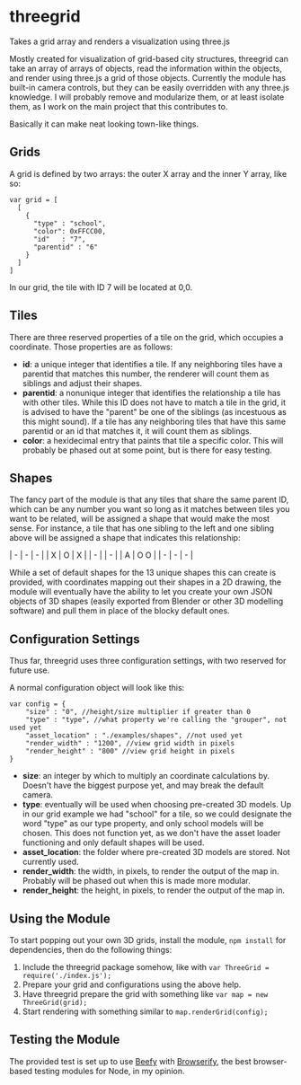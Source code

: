 threegrid
======

Takes a grid array and renders a visualization using three.js

Mostly created for visualization of grid-based city structures, threegrid can
take an array of arrays of objects, read the information within the objects, and
render using three.js a grid of those objects. Currently the module has built-in
camera controls, but they can be easily overridden with any three.js knowledge.
I will probably remove and modularize them, or at least isolate them, as I work
on the main project that this contributes to.

Basically it can make neat looking town-like things.

## Grids

A grid is defined by two arrays: the outer X array and the inner Y array, like so:

```
var grid = [
  [
    {
      "type" : "school",
      "color": 0xFFCC00,
      "id"   : "7",
      "parentid" : "6"
    }
  ]
]
```

In our grid, the tile with ID 7 will be located at 0,0.

## Tiles

There are three reserved properties of a tile on the grid, which occupies a
coordinate. Those properties are as follows:

* **id**: a unique integer that identifies a tile. If any neighboring tiles have
a parentid that matches this number, the renderer will count them as siblings and
adjust their shapes.
* **parentid**: a nonunique integer that identifies the relationship a tile has
with other tiles. While this ID does not have to match a tile in the grid, it is
advised to have the "parent" be one of the siblings (as incestuous as this might
sound). If a tile has any neighboring tiles that have this same parentid or an id
that matches it, it will count them as siblings.
* **color**: a hexidecimal entry that paints that tile a specific color. This will
probably be phased out at some point, but is there for easy testing.

## Shapes

The fancy part of the module is that any tiles that share the same parent ID,
which can be any number you want so long as it matches between tiles you want to
be related, will be assigned a shape that would make the most sense. For instance,
a tile that has one sibling to the left and one sibling above will be assigned a
shape that indicates this relationship:

| - | - | - |
| X | O | X |
| - |   | - |
| A | O   O |
| - | - | - |

While a set of default shapes for the 13 unique shapes this can create is provided,
with coordinates mapping out their shapes in a 2D drawing, the module will
eventually have the ability to let you create your own JSON objects of 3D shapes
(easily exported from Blender or other 3D modelling software) and pull them in
place of the blocky default ones.

## Configuration Settings

Thus far, threegrid uses three configuration settings, with two reserved for future
use.

A normal configuration object will look like this:

```
var config = {
    "size" : "0", //height/size multiplier if greater than 0
    "type" : "type", //what property we're calling the "grouper", not used yet
    "asset_location" : "./examples/shapes", //not used yet
    "render_width" : "1200", //view grid width in pixels
    "render_height" : "800" //view grid height in pixels
}
```

* **size**: an integer by which to multiply an coordinate calculations by. Doesn't
have the biggest purpose yet, and may break the default camera.
* **type**: eventually will be used when choosing pre-created 3D models. Up in
our grid example we had "school" for a tile, so we could designate the word "type"
as our type property, and only school models will be chosen. This does not function
yet, as we don't have the asset loader functioning and only default shapes will
be used.
* **asset_location**: the folder where pre-created 3D models are stored. Not
currently used.
* **render_width**: the width, in pixels, to render the output of the map in.
Probably will be phased out when this is made more modular.
* **render_height**: the height, in pixels, to render the output of the map in.

## Using the Module

To start popping out your own 3D grids, install the module, `npm install` for
dependencies, then do the following things:

1. Include the threegrid package somehow, like with `var ThreeGrid = require('./index.js');`
2. Prepare your grid and configurations using the above help.
3. Have threegrid prepare the grid with something like `var map = new ThreeGrid(grid);`
4. Start rendering with something similar to `map.renderGrid(config);`

## Testing the Module

The provided test is set up to use [Beefy](https://www.npmjs.org/package/beefy)
with [Browserify](https://www.npmjs.org/package/browserify), the best browser-based
testing modules for Node, in my opinion.
